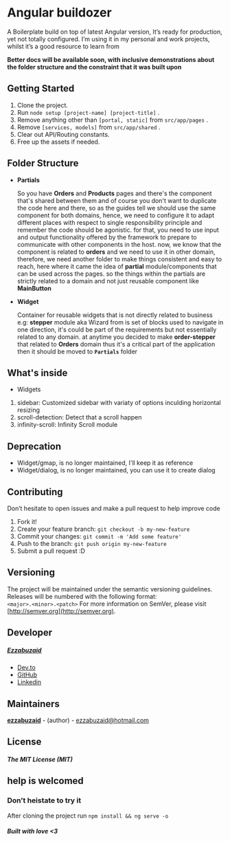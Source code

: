 # Angular buildozer

A Boilerplate build on top of latest Angular version, It’s ready for production, yet not totally configured.
I’m using it in my personal and work projects, whilst it’s a good resource to learn from

**Better docs will be available soon, with inclusive demonstrations about the folder structure and the constraint that it was built upon**

## Getting Started

1. Clone the project.
2. Run `node setup [project-name] [project-title]` .
3. Remove anything other than `[portal, static]` from `src/app/pages` .
4. Remove `[services, models]` from `src/app/shared` .
4. Clear out API/Routing constants.
5. Free up the assets if needed.

## Folder Structure

* **Partials**

    So you have **Orders** and **Products** pages and there's the component that's shared between them and of course you don't want to duplicate the code here and there, so as the guides tell we should use the same component for both domains, hence, we need to configure it to adapt different places with respect to single responsibility principle and remember the code should be agonistic.
    for that, you need to use input and output functionality offered by the framework to prepare to communicate with other components in the host.
    now, we know that the component is related to **orders** and we need to use it in other domain, therefore, we need another folder to make things consistent and easy to reach, here where it came the idea of **partial** module/components that can be used across the pages. so the things within the partials are strictly related to a domain and not just reusable component like **MainButton**

* **Widget**

    Container for reusable widgets that is not directly related to business
    e.g: **stepper** module aka Wizard from is set of blocks used to navigate in one direction, it's could be part of the requirements but not essentially related to any domain.
    at anytime you decided to make **order-stepper** that related to **Orders** domain thus it's a critical part of the application then it should be moved to **`Partials`** folder

## What's inside

* Widgets

<!-- 1. resizable: An easy way to make any block horizontaly resizable -->

1. sidebar: Customized sidebar with variaty of options inculding horizontal resizing
2. scroll-detection: Detect that a scroll happen
3. infinity-scroll: Infinity Scroll module

## Deprecation

* Widget/gmap, is no longer maintained, I'll keep it as reference
* Widget/dialog, is no longer maintained, you can use it to create dialog

## Contributing

Don’t hesitate to open issues and make a pull request to help improve code

1.  Fork it!
2.  Create your feature branch: `git checkout -b my-new-feature`
3.  Commit your changes: `git commit -m 'Add some feature'`
4.  Push to the branch: `git push origin my-new-feature`
5.  Submit a pull request :D

## Versioning

The project will be maintained under the semantic versioning guidelines.  
Releases will be numbered with the following format:  
 `<major>.<minor>.<patch>`
For more information on SemVer, please visit [http://semver.org](http://semver.org).

## Developer

##### [Ezzabuzaid](mailto:ezzabuzaid@hotmail.com)

*   [Dev.to](https://dev.to/ezzabuzaid)
*   [GitHub](https://github.com/ezzabuzaid)
*   [Linkedin](https://www.linkedin.com/in/ezzabuzaid)

## Maintainers

[**ezzabuzaid**](https://github.com/ezzabuzaid) - (author) - [ezzabuzaid@hotmail.com](mailto:ezzabuzaid@hotmail.com)

## License

##### The MIT License (MIT)

## help is welcomed

### Don’t heistate to try it

After cloning the project run `npm install && ng serve -o`

##### Built with love <3
